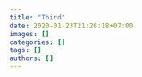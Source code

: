 ```yaml
---
title: "Third"
date: 2020-01-23T21:26:18+07:00
images: []
categories: []
tags: []
authors: []
---
```

